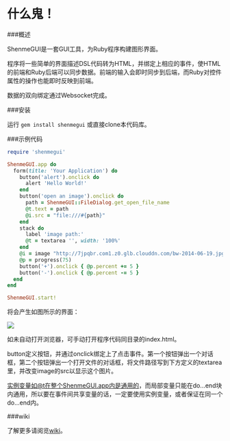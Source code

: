 什么鬼！
======

###概述

ShenmeGUI是一套GUI工具，为Ruby程序构建图形界面。

程序将一些简单的界面描述DSL代码转为HTML，并绑定上相应的事件，使HTML的前端和Ruby后端可以同步数据。前端的输入会即时同步到后端，而Ruby对控件属性的操作也能即时反映到前端。

数据的双向绑定通过Websocket完成。

###安装

运行 `gem install shenmegui` 或直接clone本代码库。

###示例代码

```ruby
require 'shenmegui'

ShenmeGUI.app do
  form(title: 'Your Application') do
    button('alert').onclick do
      alert 'Hello World!'
    end
    button('open an image').onclick do
      path = ShenmeGUI::FileDialog.get_open_file_name
      @t.text = path
      @i.src = "file:///#{path}"
    end
    stack do
      label 'image path:'
      @t = textarea '', width: '100%'
    end
    @i = image "http://7jpqbr.com1.z0.glb.clouddn.com/bw-2014-06-19.jpg"
    @p = progress(75)
    button('+').onclick { @p.percent += 5 }
    button('-').onclick { @p.percent -= 5 }
  end
end

ShenmeGUI.start!
```

将会产生如图所示的界面：

![](http://cichol.qiniudn.com/shenmegui_example.png)


如未自动打开浏览器，可手动打开程序代码同目录的index.html。

button定义按钮，并通过onclick绑定上了点击事件。第一个按钮弹出一个对话框，第二个按钮弹出一个打开文件的对话框，将文件路径写到下方定义的textarea里，并改变image的src以显示这个图片。

实例变量如@t在整个ShenmeGUI.app内是通用的，而局部变量只能在do...end块内通用，所以要在事件间共享变量的话，一定要使用实例变量，或者保证在同一个do...end内。

###wiki

了解更多请阅览[wiki](https://github.com/CicholGricenchos/ShenmeGUI/wiki)。
